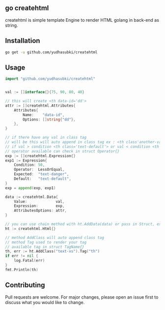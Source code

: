 ## go createhtml
createhtml is simple template Engine to render HTML golang in back-end as string.

## Installation

```bash
go get -u github.com/yudhasubki/createhtml
```

## Usage

```go
import "github.com/yudhasubki/createhtml"


val := []interface{}{75, 90, 80, 40}

// this will create <th data-id='dd'>
attr := []createhtml.Attributes{
    Attributes{
        Name:    "data-id",
        Options: []string{"dd"},
    },
}

// if there have any val in class tag 
// will be this will auto append in class tag ex : <th class'another-val text-default'>
// if val > condition <th class='text-default'> or val < condition <th class='text-danger'>
// operator available can check in struct Operator{}
exp := []createhtml.Expression{}
exp1 := Expression{
    Condition: 50,
    Operator:  LessOrEqual,
    Expected:  "text-danger",
    Default:   "text-default",
}
exp = append(exp, exp1)

data := createhtml.Data{
    Value:             val,
    Expression:        exp,
    AttributesOptions: attr,
}

// you can use chain method with ht.AddData(data) or pass in Struct, ex: createhtml.Html{ Data:data }
ht := createhtml.Html{}

// method AddClass will auto append class tag
// method Tag used to render your tag
// available tag in struct TagName{}
th, err := ht.AddClass("text-xs").Tag("th")
if err != nil {
    log.Fatal(err)
}
fmt.Println(th)
```

## Contributing
Pull requests are welcome. For major changes, please open an issue first to discuss what you would like to change.